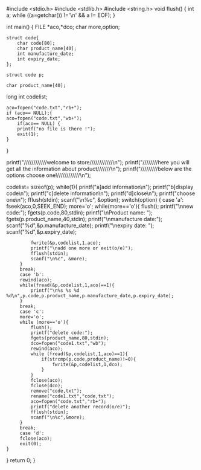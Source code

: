 #include <stdio.h>
#include <stdlib.h>
#include <string.h>
void flush()
{
    int a;
    while ((a=getchar()) !='\n' && a != EOF);
}

int main()
{
    FILE *aco,*dco;
    char more,option;
    
    struct code{
        char code[80];
        char product_name[40];
        int manufacture_date;
        int expiry_date;
    };
    
    struct code p;
    
    char product_name[40];
   long int codelist;
    
    aco=fopen("code.txt","rb+");
    if (aco== NULL);{
    aco=fopen("code.txt","wb+");
        if(aco== NULL) {
        printf("no file is there !");
        exit(1);
    }
}

printf("////////////welcome to store////////////\n");
printf("////////here you will get all the information about product///////\n");
printf("/////////below are the options choose one!////////////\n");

 codelist= sizeof(p);
while(1){
    printf("a]add information\n");
    printf("b]display code\n");
    printf("c]delete information\n");
    printf("d]close\n");
    printf("choose one\n");
    fflush(stdin);
    scanf("\n%c", &option);
    switch(option)
    {
        case 'a':
        fseek(aco,0,SEEK_END);
         more='o';
         while(more=='o'){
             flush();
             printf("\nnew code:");
             fgets(p.code,80,stdin);
             printf("\nProduct name: ");
             fgets(p.product_name,40,stdin);
             printf("\nmanufacture date:");
             scanf("%d",&p.manufacture_date);
             printf("\nexpiry date: ");
             scanf("%d",&p.expiry_date);
             
             fwrite(&p,codelist,1,aco);
             printf("\nadd one more or exit(o/e)");
             fflush(stdin);
             scanf("\n%c", &more);
         }
         break;
         case 'b':
         rewind(aco);
         while(fread(&p,codelist,1,aco)==1){
             printf("\n%s %s %d %d\n",p.code,p.product_name,p.manufacture_date,p.expiry_date);
         }
         break;
         case 'c':
         more='o';
         while (more=='o'){
             flush();
             printf("delete code:");
             fgets(product_name,80,stdin);
             dco=fopen("code1.txt","wb");
             rewind(aco);
             while (fread(&p,codelist,1,aco)==1){
                 if(strcmp(p.code,product_name)!=0){
                     fwrite(&p,codelist,1,dco);
                 }
             }
             fclose(aco);
             fclose(dco);
             remove("code,txt");
             rename("code1.txt","code,txt");
             aco=fopen("code.txt","rb+");
             printf("delete another record(o/e)");
             fflush(stdin);
             scanf("\n%c",&more);
         }
         break;
         case 'd':
         fclose(aco);
         exit(0);
    }
}
return 0;
}
